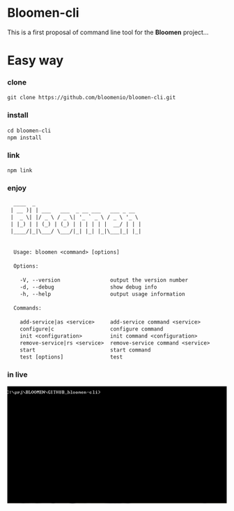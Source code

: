# Bloomen-cli 
This is a first proposal of command line tool for the **Bloomen** project...

# Easy way

### clone
    git clone https://github.com/bloomenio/bloomen-cli.git
### install
    cd bloomen-cli
    npm install
### link
    npm link
### enjoy
    
      ____  _
     | __ )| | ___   ___  _ __ ___   ___ _ __
     |  _ \| |/ _ \ / _ \| '_ ` _ \ / _ \ '_ \
     | |_) | | (_) | (_) | | | | | |  __/ | | |
     |____/|_|\___/ \___/|_| |_| |_|\___|_| |_|
    
    
      Usage: bloomen <command> [options]
    
      Options:
    
        -V, --version                output the version number
        -d, --debug                  show debug info
        -h, --help                   output usage information
    
      Commands:
    
        add-service|as <service>     add-service command <service>
        configure|c                  configure command
        init <configuration>         init command <configuration>
        remove-service|rs <service>  remove-service command <service>
        start                        start command
        test [options]               test


		
### in live
<p align="center">
 <img src="/img/screen_rec.gif?raw=true">
</p>

